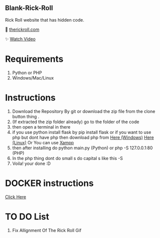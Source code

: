 ## Blank-Rick-Roll

Rick Roll website that has hidden code.

🔗 [therickroll.com](https://therickroll.com)

✨ [Watch Video](https://www.youtube.com/watch?v=msdymgkhePo)


 # Requirements
 1. Python or PHP
 2. Windows/Mac/Linux

 # Instructions

1. Download the Repository By git or download the zip file from the clone button thing .
2. (If extracted the zip folder already) go to the folder of the code
3. then open a terminal in there
4. if you use python install flask by pip install flask or if you want to use php but dont have php then download php from [Here (Windows)](https://windows.php.net/download/) [Here (Linux)](https://www.php.net/downloads) Or You can use [Xampp](https://www.apachefriends.org/index.html)
6. then after installing do python main.py (Python) or php -S 127.0.0.1:80 (PHP)
7. In the php thing dont do small s do capital s like this -S
8. Voila! your done :D 

# DOCKER instructions
  [Click Here](https://github.com/LeontKing2/Blank-Rick-Roll/blob/main/Docker.md)

# TO DO List
1. Fix Allignment Of The Rick Roll Gif
